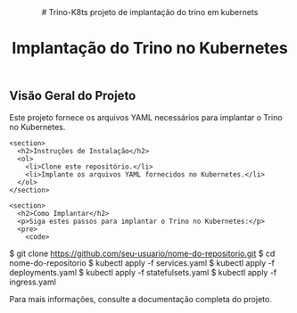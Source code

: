 

<!DOCTYPE html>
<html lang="pt-br">

<head>
  <meta charset="UTF-8">
  <meta name="viewport" content="width=device-width, initial-scale=1.0">
  
</head>

<body>
  <header>
    # Trino-K8ts
projeto de implantação do trino em kubernets
    <h1>Implantação do Trino no Kubernetes</h1>
  </header>

  <main>
    <section>
      <h2>Visão Geral do Projeto</h2>
      <p>Este projeto fornece os arquivos YAML necessários para implantar o Trino no Kubernetes.</p>
    </section>

    <section>
      <h2>Instruções de Instalação</h2>
      <ol>
        <li>Clone este repositório.</li>
        <li>Implante os arquivos YAML fornecidos no Kubernetes.</li>
      </ol>
    </section>

    <section>
      <h2>Como Implantar</h2>
      <p>Siga estes passos para implantar o Trino no Kubernetes:</p>
      <pre>
        <code>
$ git clone https://github.com/seu-usuario/nome-do-repositorio.git
$ cd nome-do-repositorio
$ kubectl apply -f services.yaml
$ kubectl apply -f deployments.yaml
$ kubectl apply -f statefulsets.yaml
$ kubectl apply -f ingress.yaml
        </code>
      </pre>
    </section>
  </main>

  <footer>
    <p>Para mais informações, consulte a documentação completa do projeto.</p>
  </footer>

</body>

</html>
